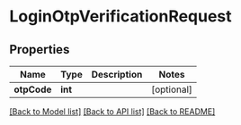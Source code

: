 # LoginOtpVerificationRequest

## Properties
Name | Type | Description | Notes
------------ | ------------- | ------------- | -------------
**otpCode** | **int** |  | [optional] 

[[Back to Model list]](../../README.md#documentation-for-models) [[Back to API list]](../../README.md#documentation-for-api-endpoints) [[Back to README]](../../README.md)

